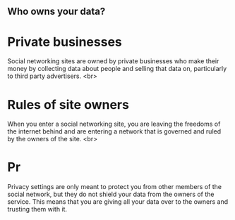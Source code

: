 
## Who owns your data?

# Private businesses
Social networking sites are owned by private businesses who make their money by collecting data about people and selling that data on, particularly to third party advertisers.
&lt;br&gt;
# Rules of site owners
When you enter a social networking site, you are leaving the freedoms of the internet behind and are entering a network that is governed and ruled by the owners of the site.
&lt;br&gt;
# Pr
Privacy settings are only meant to protect you from other members of the social network, but they do not shield your data from the owners of the service. This means that you are giving all your data over to the owners and trusting them with it.
